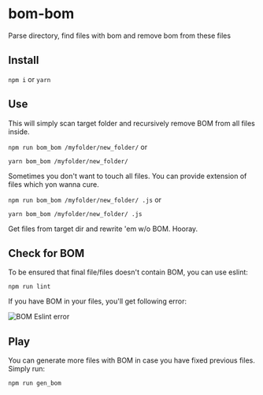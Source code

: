 # bom-bom
Parse directory, find files with bom and remove bom from these files

## Install

`npm i` or `yarn`

## Use

This will simply scan target folder and recursively remove BOM from all files inside.

`npm run bom_bom /myfolder/new_folder/` or

`yarn bom_bom /myfolder/new_folder/`

Sometimes you don't want to touch all files. You can provide extension of files which yon wanna cure.

`npm run bom_bom /myfolder/new_folder/ .js` or

`yarn bom_bom /myfolder/new_folder/ .js`

Get files from target dir and rewrite 'em w/o BOM. Hooray.

## Check for BOM

To be ensured that final file/files doesn't contain BOM, you can use eslint:

`npm run lint`

If you have BOM in your files, you'll get following error:

![BOM Eslint error](https://user-images.githubusercontent.com/299118/42520000-e4fc658c-846d-11e8-9594-6f1ba723d5b4.png)

## Play

You can generate more files with BOM in case you have fixed previous files. Simply run:

`npm run gen_bom`
